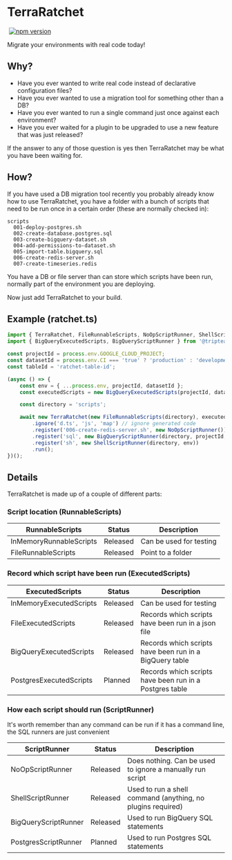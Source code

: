 # TerraRatchet

[![<Triptease>](https://circleci.com/gh/triptease/terra-ratchet.svg?style=svg)](https://app.circleci.com/pipelines/github/triptease/terra-ratchet) [![npm version](https://badge.fury.io/js/@triptease%2Fterra-ratchet.svg)](https://www.npmjs.com/package/@triptease/terra-ratchet)

Migrate your environments with real code today!

## Why?

* Have you ever wanted to write real code instead of declarative configuration files?
* Have you ever wanted to use a migration tool for something other than a DB?
* Have you ever wanted to run a single command just once against each environment?
* Have you ever waited for a plugin to be upgraded to use a new feature that was just released?

If the answer to any of those question is yes then TerraRatchet may be what you have been waiting for.

## How?

If you have used a DB migration tool recently you probably already know how to use TerraRatchet, you have a folder with 
a bunch of scripts that need to be run once in a certain order (these are normally checked in):

```shell
scripts
  001-deploy-postgres.sh
  002-create-database.postgres.sql
  003-create-bigquery-dataset.sh
  004-add-permissions-to-dataset.sh
  005-import-table.bigquery.sql
  006-create-redis-server.sh
  007-create-timeseries.redis
```

You have a DB or file server than can store which scripts have been run, normally part of the environment you are deploying.

Now just add TerraRatchet to your build.

## Example (ratchet.ts)

```typescript
import { TerraRatchet, FileRunnableScripts, NoOpScriptRunner, ShellScriptRunner } from '@triptease/terra-ratchet';
import { BigQueryExecutedScripts, BigQueryScriptRunner } from '@triptease/terra-ratchet-big-query';

const projectId = process.env.GOOGLE_CLOUD_PROJECT;
const datasetId = process.env.CI === 'true' ? 'production' : 'development';
const tableId = 'ratchet-table-id';

(async () => {
    const env = { ...process.env, projectId, datasetId };
    const executedScripts = new BigQueryExecutedScripts(projectId, datasetId, tableId);

    const directory = 'scripts';

    await new TerraRatchet(new FileRunnableScripts(directory), executedScripts)
        .ignore('d.ts', 'js', 'map') // ignore generated code
        .register('006-create-redis-server.sh', new NoOpScriptRunner()) // skip manually ran script
        .register('sql', new BigQueryScriptRunner(directory, projectId, datasetId))
        .register('sh', new ShellScriptRunner(directory, env))
        .run();
})();
```


## Details

TerraRatchet is made up of a couple of different parts:

### Script location (RunnableScripts)

| RunnableScripts         | Status   | Description             |
|-------------------------|----------|-------------------------|
| InMemoryRunnableScripts | Released | Can be used for testing |
| FileRunnableScripts     | Released | Point to a folder       |

### Record which script have been run (ExecutedScripts)

| ExecutedScripts         | Status   | Description                                             |
|-------------------------|----------|---------------------------------------------------------|
| InMemoryExecutedScripts | Released | Can be used for testing                                 |
| FileExecutedScripts     | Released | Records which scripts have been run in a json file      |
| BigQueryExecutedScripts | Released | Records which scripts have been run in a BigQuery table |
| PostgresExecutedScripts | Planned  | Records which scripts have been run in a Postgres table |


### How each script should run (ScriptRunner)

It's worth remember than any command can be run if it has a command line, the SQL runners are just convenient

| ScriptRunner         | Status    | Description                                                 |
|----------------------|-----------|-------------------------------------------------------------|
| NoOpScriptRunner     | Released  | Does nothing. Can be used to ignore a manually run script   |
| ShellScriptRunner    | Released  | Used to run a shell command (anything, no plugins required) |
| BigQueryScriptRunner | Released  | Used to run BigQuery SQL statements                         |
| PostgresScriptRunner | Planned   | Used to run Postgres SQL statements                         |


